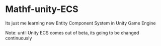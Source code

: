 # Mathf-unity-ECS
Its just me learning new Entity Component System in Unity Game Engine

Note: until Unity ECS comes out of beta, its going to be changed continuously 
